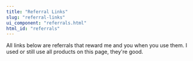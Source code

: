 ```yaml
---
title: "Referral Links"
slug: "referral-links"
ui_component: "referrals.html"
html_id: "referrals"
---
```


<!-- ## Thanks for stopping by 😌 -->

All links below are referrals that reward me and you when you use them.
I used or still use all products on this page, they're good.
